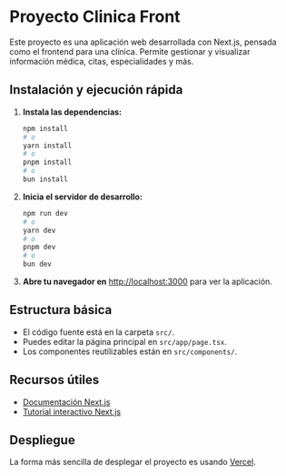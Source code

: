 
# Proyecto Clinica Front

Este proyecto es una aplicación web desarrollada con Next.js, pensada como el frontend para una clínica. Permite gestionar y visualizar información médica, citas, especialidades y más.

## Instalación y ejecución rápida

1. **Instala las dependencias:**
	```bash
	npm install
	# o
	yarn install
	# o
	pnpm install
	# o
	bun install
	```

2. **Inicia el servidor de desarrollo:**
	```bash
	npm run dev
	# o
	yarn dev
	# o
	pnpm dev
	# o
	bun dev
	```

3. **Abre tu navegador en** [http://localhost:3000](http://localhost:3000) para ver la aplicación.

## Estructura básica

- El código fuente está en la carpeta `src/`.
- Puedes editar la página principal en `src/app/page.tsx`.
- Los componentes reutilizables están en `src/components/`.

## Recursos útiles

- [Documentación Next.js](https://nextjs.org/docs)
- [Tutorial interactivo Next.js](https://nextjs.org/learn)

## Despliegue

La forma más sencilla de desplegar el proyecto es usando [Vercel](https://vercel.com/new?utm_medium=default-template&filter=next.js&utm_source=create-next-app&utm_campaign=create-next-app-readme).
